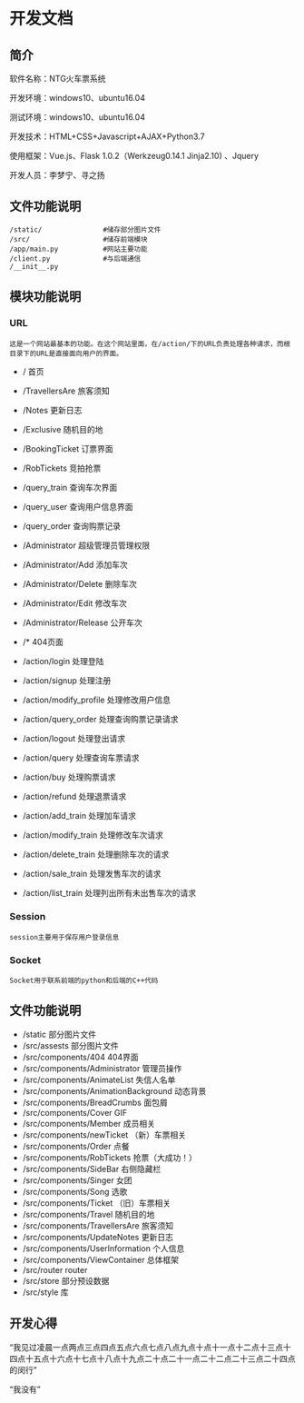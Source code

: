 # 开发文档

## 简介

软件名称：NTG火车票系统

开发环境：windows10、ubuntu16.04

测试环境：windows10、ubuntu16.04

开发技术：HTML+CSS+Javascript+AJAX+Python3.7

使用框架：Vue.js、Flask 1.0.2（Werkzeug0.14.1 Jinja2.10) 、Jquery

开发人员：李梦宁、寻之扬

## 文件功能说明

```
/static/               #储存部分图片文件
/src/             	   #储存前端模块
/app/main.py           #网站主要功能
/client.py             #与后端通信
/__init__.py
```

## 模块功能说明

### URL

	这是一个网站最基本的功能。在这个网站里面，在/action/下的URL负责处理各种请求，而根目录下的URL是直接面向用户的界面。

- / 首页

- /TravellersAre 旅客须知

- /Notes 更新日志

- /Exclusive 随机目的地

- /BookingTicket 订票界面

- /RobTickets 竞拍抢票

- /query_train 查询车次界面

- /query_user 查询用户信息界面

- /query_order 查询购票记录

- /Administrator 超级管理员管理权限

- /Administrator/Add 添加车次

- /Administrator/Delete 删除车次

- /Administrator/Edit 修改车次

- /Administrator/Release 公开车次

- /* 404页面

  

- /action/login 处理登陆

- /action/signup 处理注册

- /action/modify_profile 处理修改用户信息

- /action/query_order 处理查询购票记录请求

- /action/logout 处理登出请求

- /action/query 处理查询车票请求

- /action/buy 处理购票请求

- /action/refund 处理退票请求

- /action/add_train 处理加车请求

- /action/modify_train 处理修改车次请求

- /action/delete_train 处理删除车次的请求

- /action/sale_train 处理发售车次的请求

- /action/list_train 处理列出所有未出售车次的请求

### Session

	session主要用于保存用户登录信息

### Socket

	Socket用于联系前端的python和后端的C++代码



## 文件功能说明

- /static 部分图片文件
- /src/assests 部分图片文件
- /src/components/404 404界面
- /src/components/Administrator 管理员操作
- /src/components/AnimateList 失信人名单
- /src/components/AnimationBackground 动态背景
- /src/components/BreadCrumbs 面包屑
- /src/components/Cover GIF
- /src/components/Member 成员相关
- /src/components/newTicket （新）车票相关
- /src/components/Order 点餐
- /src/components/RobTickets 抢票（大成功！）
- /src/components/SideBar 右侧隐藏栏
- /src/components/Singer 女团
- /src/components/Song 选歌
- /src/components/Ticket （旧）车票相关
- /src/components/Travel 随机目的地
- /src/components/TravellersAre 旅客须知
- /src/components/UpdateNotes 更新日志
- /src/components/UserInformation 个人信息
- /src/components/ViewContainer 总体框架
- /src/router router
- /src/store 部分预设数据
- /src/style 库

## 开发心得

“我见过凌晨一点两点三点四点五点六点七点八点九点十点十一点十二点十三点十四点十五点十六点十七点十八点十九点二十点二十一点二十二点二十三点二十四点的闵行”

“我没有”	